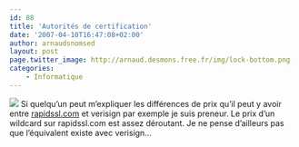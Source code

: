 ```yaml
---
id: 88
title: 'Autorités de certification'
date: '2007-04-10T16:47:08+02:00'
author: arnaudsnomsed
layout: post
page.twitter_image: http://arnaud.desmons.free.fr/img/lock-bottom.png
categories:
    - Informatique
---
```


![](http://arnaud.desmons.free.fr/img/lock-bottom.png) Si quelqu’un peut m’expliquer les différences de prix qu’il peut y avoir entre [rapidssl.com](http://www.rapidssl.com) et verisign par exemple je suis preneur. Le prix d’un wildcard sur rapidssl.com est assez déroutant. Je ne pense d’ailleurs pas que l’équivalent existe avec verisign…